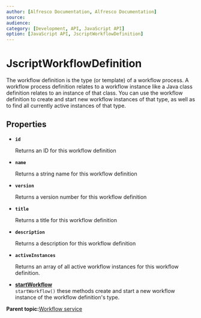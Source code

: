 ```yaml
---
author: [Alfresco Documentation, Alfresco Documentation]
source: 
audience: 
category: [Development, API, JavaScript API]
option: [JavaScript API, JscriptWorkflowDefinition]
---
```


# JscriptWorkflowDefinition

The workflow definition is the type \(or template\) of a workflow process. A workflow process definition relates to a workflow instance like a Java class definition relates to an instance of that class. You can use the workflow definition to create and start new workflow instances of that type, as well as to find all currently active instances of that type.

## Properties

-   **`id`**

    Returns an ID for this workflow definition

-   **`name`**

    Returns a string name for this workflow definition

-   **`version`**

    Returns a version number for this workflow definition

-   **`title`**

    Returns a title for this workflow definition

-   **`description`**

    Returns a description for this workflow definition

-   **`activeInstances`**

    Returns an array of all active workflow instances for this workflow definition.


-   **[startWorkflow](../references/API-JS-WorkflowDefinition-startWorkflow.md)**  
`startWorkflow()` these methods create and start a new workflow instance of the workflow definition's type.

**Parent topic:**[Workflow service](../references/API-JS-WorkflowService.md)

